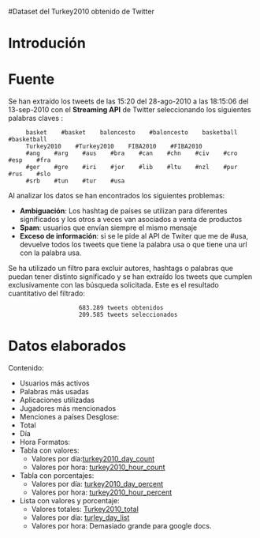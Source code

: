 #Dataset del Turkey2010 obtenido de Twitter

# Introdución #


# Fuente #
Se han extraído los tweets de las 15:20 del 28-ago-2010 a las 18:15:06  del 13-sep-2010 con el **Streaming API** de Twitter seleccionando los siguientes palabras claves :

```
     basket    #basket    baloncesto    #baloncesto    basketball    #basketball
     Turkey2010    #Turkey2010    FIBA2010    #FIBA2010    
     #ang    #arg    #aus    #bra    #can    #chn    #civ    #cro    #esp    #fra
     #ger    #gre    #iri    #jor    #lib    #ltu    #nzl    #pur    #rus    #slo 
     #srb    #tun    #tur    #usa
```

Al analizar los datos se han encontrados los siguientes problemas:

  * **Ambiguación**: Los hashtag de países se utilizan para diferentes significados y los otros a veces van asociados a venta de productos
  * **Spam**: usuarios que envían siempre el mismo mensaje
  * **Exceso de información**: si se le pide al API de Twiter que me de #usa, devuelve todos los tweets que tiene la palabra usa o que tiene  una url con la palabra usa.

Se ha utilizado un filtro para excluir autores, hashtags o palabras que puedan tener distinto significado y se han extraído los tweets que cumplen exclusivamente con las búsqueda solicitada. Este es el resultado cuantitativo del filtrado:

```
                    683.289 tweets obtenidos
                    209.585 tweets seleccionados

```


# Datos elaborados #

Contenido:
  * Usuarios más activos
  * Palabras más usadas
  * Aplicaciones  utilizadas
  * Jugadores más mencionados
  * Menciones a países
Desglose:
  * Total
  * Día
  * Hora
Formatos:
  * Tabla con valores:
    * Valores por día:[turkey2010\_day\_count](https://spreadsheets.google.com/ccc?key=0AvqG-02OdbLbdE41c2RTWkRDdkx5M3NiZHB2WVhELVE&hl=en&authkey=CPHt-pcF)
    * Valores por hora: [turkey2010\_hour\_count](https://spreadsheets.google.com/ccc?key=0AvqG-02OdbLbdGVqSmVMWThBc2lNUVRyV1l2V3lkNUE&hl=en&authkey=CL6iyPsJ)
  * Tabla con porcentajes:
    * Valores por día: [turkey2010\_day\_percent](https://spreadsheets.google.com/ccc?key=0AvqG-02OdbLbdE9SREZaU3cyLVBDaThrdzFBWFRXT1E&hl=en&authkey=CNra4LYM)
    * Valores por hora: [turkey2010\_hour\_percent](https://spreadsheets.google.com/ccc?key=0AvqG-02OdbLbdFgwNm5pdl9tQ3BqMG5jeWRQcDV3b2c&hl=en&authkey=CO_Kx70O)
  * Lista con valores y porcentaje:
    * Valores totales: [Turkey2010\_total](https://spreadsheets.google.com/ccc?key=0AvqG-02OdbLbdFZKZ3k2clQ2Nkxad1NWZVJSQkJBWGc&hl=en&authkey=CIL054gM)
    * Valores por día: [turley\_day\_list](https://spreadsheets.google.com/ccc?key=0AvqG-02OdbLbdE9XRmE5UnFZLU5qQ3M4MXp1aEVFNXc&hl=en&authkey=CPrvtSk)
    * Valores por hora: Demasiado grande para google docs.